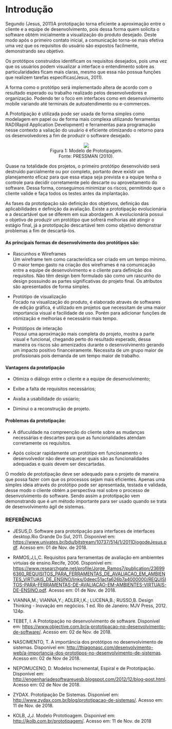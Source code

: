 # Introdução

Segundo (Jesus, 2011)A prototipação torna eficiente a aproximação entre o cliente e a equipe de desenvolvimento, pois dessa forma quem solicita o software obtém inicialmente a visualização do produto desejado. Deste modo após o primeiro contato inicial, a comunicação torna-se mais efetiva uma vez que os requisitos do usuário são expostos facilmente, demonstrando seu objetivo.<p>
Os protótipos construídos identificam os requisitos desejados, pois  uma vez que os usuários podem visualizar a interface o entendimento sobre as particularidades ficam mais claras, mesmo que essa não possua funções que realizem tarefas específicas(Jesus, 2011).

A forma como o protótipo será implementado altera de acordo com o resultado esperado ou trabalho realizado pelos desenvolvedores e organização. Podendo ter o foco em interfaces como em desenvolvimento mobile variando até terminais de autoatendimento ou e-commerces.

A Prototipação é utilizada pode ser usada de forma simples como modelagem em papel ou de forma mais complexa utilizando ferramentas RAD(Rapid Application Development) e ferramentas para programação nesse contexto a valiação do usuário é eficiente otimizando o retorno para os desenvolvedores a fim de produzir o software desejado.

<p align="center">
        <img src="http://jkolb.com.br/wp-content/uploads/2013/12/prototipagem.png"><br>
         Figura 1: Modelo de Prototipagem.<br>
         Fonte: PRESSMAN (2010).<br>
</p>



Quase na totalidade dos projetos, o primeiro protótipo desenvolvido será destruído parcialmente ou por completo, portanto deve existir um planejamento eficaz para que essa etapa seja prevista e a equipe tenha o controle para decidir corretamente pelo descarte ou aproveitamento do software. Dessa forma, conseguimos minimizar os riscos, permitindo que o cliente valide e faça todos os testes antes da implantação.

 As fases da prototipação são definição dos objetivos, definição das aplicabilidades e definição da avaliação. Existe a prototipação evolucionária e a descartável que se diferem em sua abordagem. A evolucionária possui o objetivo de produzir um protótipo que sofrerá melhorias até atingir o estágio final, já a prototipação descartável tem como objetivo demonstrar problemas a fim de descartá-los.

<h4>As principais formas de desenvolvimento dos protótipos são:</h4>

 - Rascunhos e Wireframes  
  Um wireframe tem como característica ser criado em um tempo mínimo. O maior tempo gasto na criação dos wireframes é na comunicação entre a equipe de desenvolvimento e o cliente para definição dos requisitos.
  Não têm design bem formulado são como um rascunho do design
 possuindo as partes significativas do projeto final. Os atributos são apresentados de forma simples.<p>
 - Protótipo de visualização<br>
Focado na visualização do produto, é elaborado através de softwares de
edição gráfica, é utilizado em projetos que necessitam de uma maior importancia visual e facilidade de uso. Porém para adicionar funções de otimização e melhorias é necessário mais tempo.<p>

- Protótipos de interação<br>
Possui uma aproximação mais completa do projeto, mostra a parte visual e funcional, chegando perto do resultado esperado, dessa maneira os riscos são amenizados durante o desenvolvimento gerando um impacto positivo financeiramente. Necessita de um grupo maior de profissionais
pois demanda de um tempo maior de  trabalho.


<h4>Vantagens da prototipação</h4>

 - Otimiza o diálogo entre o cliente e a equipe de desenvolvimento;<br>

- Exibe a falta de requisitos necessários;<br>

- Avalia a usabilidade do usúario;<br>

- Diminui o a reconstrução de projeto.<br>

<h4>Problemas da prototipação:</h4>

- A difuculdade na compreenção do cliente sobre as mudanças necessárias e descartes para que as funcionalidades atendam corretamente os requisitos.

- Após colocar rapidamente um protótipo em funcionamento o desenvolvedor não deve esquecer quais são as funcionalidades adequadas e quais devem ser descartadas.


O modelo de prototipação deve ser adequado para o projeto de maneira que possa fazer com que os processos sejam mais eficientes. Apenas uma simples ideia através do protótipo pode ser apresentada, testada e validada, desse modo o cliente obtém a perspectiva real sobre o processo de desenvolvimento do software. Sendo assim a prototipação vem demonstrando que é um método importante para ser usado quando se trata de desenvolvimento ágil de sistemas.









### **REFERÊNCIAS** ###
- JESUS,D. Software para prototipação para interfaces de interfaces desktop.Rio Grande Do Sul, 2011. Dísponível em: https://www.univates.br/bdu/bitstream/10737/514/1/2011DiogodeJesus.pdf. Acesso em: 01 de Nov. de 2018.

- RAMOS,J,L,C. Requisitos para ferramentas de avaliação em ambiemtes virtuias de ensino.Recife, 2006. Disponível em: https://www.researchgate.net/profile/Jorge_Ramos7/publication/236996360_REQUISITOS_PARA_FERRAMENTAS_DE_AVALIACAO_EM_AMBIENTES_VIRTUAIS_DE_ENSINO/links/0deec51acfa626b7a4000000/REQUISITOS-PARA-FERRAMENTAS-DE-AVALIACAO-EM-AMBIENTES-VIRTUAIS-DE-ENSINO.pdf. Acesso em: 01 de Nov. de 2018.

- VIANNA,M.; VIANNA,Y.; ADLER,I,K.; LUCENA,B.; RUSSO,B. Design
Thinking - Inovação em negócios. 1 ed. Rio de Janeiro: MJV Press, 2012. 124p.

- TEBET, I. A Prototipação no desenvolvimento de software. Disponível em: https://www.objective.com.br/a-prototipacao-no-desenvolvimento-de-software/. Acesso em: 02 de Nov. de 2018.

- NASCIMENTO, T. A importância dos protótipos no desenvolvimento de sistemas. Disponível em: http://thiagonasc.com/desenvolvimento-web/a-importancia-dos-prototipos-no-desenvolvimento-de-sistemas.
Acesso em: 02 de Nov de 2018.

- NEPOMUCENO, D. Modelos Incremental, Espiral e de Prototipação. Disponível em: http://engenhariadesoftwareuesb.blogspot.com/2012/12/blog-post.html. Acesso em: 02 de Nov de 2018.

- ZYDAX. Prototipação De Sistemas. Disponível em: http://www.zydax.com.br/blog/prototipacao-de-sistemas/. Acesso em: 11 de Nov. de 2018.
- KOLB, J,J. Modelo Prototioagem. Disponível em: http://jkolb.com.br/prototipagem/. Acesso em: 11 de Nov. de 2018
